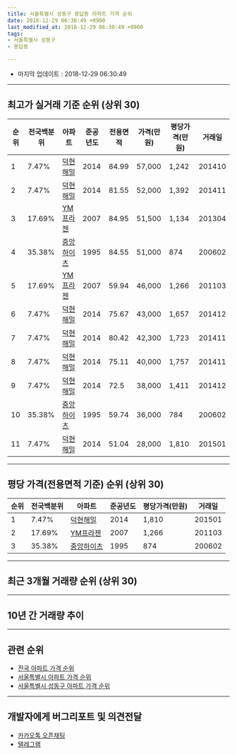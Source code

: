 ```yaml
---
title: 서울특별시 성동구 용답동 아파트 가격 순위
date: 2018-12-29 06:30:49 +0900
last_modified_at: 2018-12-29 06:30:49 +0900
tags:
- 서울특별시 성동구
- 용답동

---
```


* 마지막 업데이트 : 2018-12-29 06:30:49

---

## 최고가 실거래 기준 순위 (상위 30)


|순위|전국백분위|아파트|준공년도|전용면적|가격(만원)|평당가격(만원)|거래일|
|---|---|---|---|---|---|---|---|
|1|7.47%|[덕현해밀](https://search.naver.com/search.naver?query=%EC%84%9C%EC%9A%B8%ED%8A%B9%EB%B3%84%EC%8B%9C+%EC%84%B1%EB%8F%99%EA%B5%AC+%EC%9A%A9%EB%8B%B5%EB%8F%99+%EB%8D%95%ED%98%84%ED%95%B4%EB%B0%80)|2014|84.99|57,000|1,242|201410|
|2|7.47%|[덕현해밀](https://search.naver.com/search.naver?query=%EC%84%9C%EC%9A%B8%ED%8A%B9%EB%B3%84%EC%8B%9C+%EC%84%B1%EB%8F%99%EA%B5%AC+%EC%9A%A9%EB%8B%B5%EB%8F%99+%EB%8D%95%ED%98%84%ED%95%B4%EB%B0%80)|2014|81.55|52,000|1,392|201411|
|3|17.69%|[YM프라젠](https://search.naver.com/search.naver?query=%EC%84%9C%EC%9A%B8%ED%8A%B9%EB%B3%84%EC%8B%9C+%EC%84%B1%EB%8F%99%EA%B5%AC+%EC%9A%A9%EB%8B%B5%EB%8F%99+YM%ED%94%84%EB%9D%BC%EC%A0%A0)|2007|84.95|51,500|1,134|201304|
|4|35.38%|[중앙하이츠](https://search.naver.com/search.naver?query=%EC%84%9C%EC%9A%B8%ED%8A%B9%EB%B3%84%EC%8B%9C+%EC%84%B1%EB%8F%99%EA%B5%AC+%EC%9A%A9%EB%8B%B5%EB%8F%99+%EC%A4%91%EC%95%99%ED%95%98%EC%9D%B4%EC%B8%A0)|1995|84.55|51,000|874|200602|
|5|17.69%|[YM프라젠](https://search.naver.com/search.naver?query=%EC%84%9C%EC%9A%B8%ED%8A%B9%EB%B3%84%EC%8B%9C+%EC%84%B1%EB%8F%99%EA%B5%AC+%EC%9A%A9%EB%8B%B5%EB%8F%99+YM%ED%94%84%EB%9D%BC%EC%A0%A0)|2007|59.94|46,000|1,266|201103|
|6|7.47%|[덕현해밀](https://search.naver.com/search.naver?query=%EC%84%9C%EC%9A%B8%ED%8A%B9%EB%B3%84%EC%8B%9C+%EC%84%B1%EB%8F%99%EA%B5%AC+%EC%9A%A9%EB%8B%B5%EB%8F%99+%EB%8D%95%ED%98%84%ED%95%B4%EB%B0%80)|2014|75.67|43,000|1,657|201412|
|7|7.47%|[덕현해밀](https://search.naver.com/search.naver?query=%EC%84%9C%EC%9A%B8%ED%8A%B9%EB%B3%84%EC%8B%9C+%EC%84%B1%EB%8F%99%EA%B5%AC+%EC%9A%A9%EB%8B%B5%EB%8F%99+%EB%8D%95%ED%98%84%ED%95%B4%EB%B0%80)|2014|80.42|42,300|1,723|201411|
|8|7.47%|[덕현해밀](https://search.naver.com/search.naver?query=%EC%84%9C%EC%9A%B8%ED%8A%B9%EB%B3%84%EC%8B%9C+%EC%84%B1%EB%8F%99%EA%B5%AC+%EC%9A%A9%EB%8B%B5%EB%8F%99+%EB%8D%95%ED%98%84%ED%95%B4%EB%B0%80)|2014|75.11|40,000|1,757|201411|
|9|7.47%|[덕현해밀](https://search.naver.com/search.naver?query=%EC%84%9C%EC%9A%B8%ED%8A%B9%EB%B3%84%EC%8B%9C+%EC%84%B1%EB%8F%99%EA%B5%AC+%EC%9A%A9%EB%8B%B5%EB%8F%99+%EB%8D%95%ED%98%84%ED%95%B4%EB%B0%80)|2014|72.5|38,000|1,411|201412|
|10|35.38%|[중앙하이츠](https://search.naver.com/search.naver?query=%EC%84%9C%EC%9A%B8%ED%8A%B9%EB%B3%84%EC%8B%9C+%EC%84%B1%EB%8F%99%EA%B5%AC+%EC%9A%A9%EB%8B%B5%EB%8F%99+%EC%A4%91%EC%95%99%ED%95%98%EC%9D%B4%EC%B8%A0)|1995|59.74|36,000|784|200602|
|11|7.47%|[덕현해밀](https://search.naver.com/search.naver?query=%EC%84%9C%EC%9A%B8%ED%8A%B9%EB%B3%84%EC%8B%9C+%EC%84%B1%EB%8F%99%EA%B5%AC+%EC%9A%A9%EB%8B%B5%EB%8F%99+%EB%8D%95%ED%98%84%ED%95%B4%EB%B0%80)|2014|51.04|28,000|1,810|201501|


---

## 평당 가격(전용면적 기준) 순위 (상위 30)


|순위|전국백분위|아파트|준공년도|평당가격(만원)|거래일|
|---|---|---|---|---|---|
|1|7.47%|[덕현해밀](https://search.naver.com/search.naver?query=%EC%84%9C%EC%9A%B8%ED%8A%B9%EB%B3%84%EC%8B%9C+%EC%84%B1%EB%8F%99%EA%B5%AC+%EC%9A%A9%EB%8B%B5%EB%8F%99+%EB%8D%95%ED%98%84%ED%95%B4%EB%B0%80)|2014|1,810|201501|
|2|17.69%|[YM프라젠](https://search.naver.com/search.naver?query=%EC%84%9C%EC%9A%B8%ED%8A%B9%EB%B3%84%EC%8B%9C+%EC%84%B1%EB%8F%99%EA%B5%AC+%EC%9A%A9%EB%8B%B5%EB%8F%99+YM%ED%94%84%EB%9D%BC%EC%A0%A0)|2007|1,266|201103|
|3|35.38%|[중앙하이츠](https://search.naver.com/search.naver?query=%EC%84%9C%EC%9A%B8%ED%8A%B9%EB%B3%84%EC%8B%9C+%EC%84%B1%EB%8F%99%EA%B5%AC+%EC%9A%A9%EB%8B%B5%EB%8F%99+%EC%A4%91%EC%95%99%ED%95%98%EC%9D%B4%EC%B8%A0)|1995|874|200602|


---

## 최근 3개월 거래량 순위 (상위 30)


<div style="width:100%;">
    <canvas id="deal_count_ranking" height="250"></canvas>
</div>


<script>
new Chart(document.getElementById("deal_count_ranking"), {
    type: 'horizontalBar',
    data: {
        labels: ['덕현해밀', '중앙하이츠', 'YM프라젠'],
        datasets: [{
            label: '실거래 수',
            data: [2, 1, 1],
            borderColor: "rgba(255, 0, 128, 1)",
            backgroundColor: "rgba(255, 0, 128, 0.5)",
            fill: false,
        }]
    },
    options: {
        responsive: true,
        title: {
            display: true,
            text: '최근 3개월 거래량 순위'
        },
        tooltips: {
            mode: 'index',
            intersect: false,
            callbacks: {
                title: function(tooltipItems, data) {
                    return "실거래 수:";
                },
                label: function(tooltipItem, data) {
                    return data.labels[tooltipItem.index] + ": " + tooltipItem.xLabel;
                }
            }
        },
        hover: {
            mode: 'nearest',
            intersect: true
        },
        scales: {
            xAxes: [{
                display: true,
                scaleLabel: {
                    display: true,
                    labelString: '실거래 수'
                },
                ticks: {
                    suggestedMin: 0,
                }
            }],
            yAxes: [{
                display: true,
                ticks: {
                    autoSkip: false,
                    callback: function(value, index, values) {
                        if (value.length > 15)
                            return value.substr(0, 13) + "...";
                        else
                            return value;
                    }
                },
                scaleLabel: {
                    display: false,
                }
            }]
        }
    }
});

</script>


---

## 10년 간 거래량 추이


<div style="width:100%;">
    <canvas id="deal_progress" height="250"></canvas>
</div>

<script>
new Chart(document.getElementById("deal_progress"), {
    type: 'line',
    data: {
        labels: ['200812','200901','200902','200903','200904','200905','200906','200907','200908','200909','200910','200911','200912','201001','201002','201003','201004','201005','201006','201007','201008','201009','201010','201011','201012','201101','201102','201103','201104','201105','201106','201107','201108','201109','201110','201111','201112','201201','201202','201203','201204','201205','201206','201207','201208','201209','201210','201211','201212','201301','201302','201303','201304','201305','201306','201307','201308','201309','201310','201311','201312','201401','201402','201403','201404','201405','201406','201407','201408','201409','201410','201411','201412','201501','201502','201503','201504','201505','201506','201507','201508','201509','201510','201511','201512','201601','201602','201603','201604','201605','201606','201607','201608','201609','201610','201611','201612','201701','201702','201703','201704','201705','201706','201707','201708','201709','201710','201711','201712','201801','201802','201803','201804','201805','201806','201807','201808','201809','201810','201811','201812'],
        datasets: [{
            label: '실거래 수',
            pointRadius: 1,
            data: [0, 0, 1, 0, 0, 2, 1, 0, 1, 0, 0, 0, 0, 0, 2, 0, 1, 0, 0, 0, 0, 0, 0, 0, 0, 0, 0, 4, 1, 2, 0, 3, 1, 2, 1, 0, 0, 0, 0, 0, 1, 0, 0, 0, 0, 1, 0, 0, 0, 0, 0, 0, 1, 1, 1, 1, 1, 1, 1, 1, 0, 0, 1, 0, 0, 0, 2, 1, 1, 0, 5, 11, 7, 1, 2, 3, 2, 4, 2, 6, 3, 2, 5, 2, 0, 1, 0, 3, 0, 1, 6, 4, 2, 1, 0, 0, 0, 0, 2, 3, 0, 0, 3, 1, 1, 4, 1, 3, 0, 2, 2, 5, 0, 1, 0, 2, 1, 3, 3, 1, 0],
            borderColor: "rgba(255, 201, 14, 1)",
            backgroundColor: "rgba(255, 201, 14, 0.5)",
            fill: true,
        }]
    },
    options: {
        responsive: true,
        title: {
            display: true,
            text: '10년간 거래량 추이'
        },
        tooltips: {
            mode: 'index',
            intersect: false,
        },
        hover: {
            mode: 'nearest',
            intersect: true
        },
        scales: {
            xAxes: [{
                display: true,
                scaleLabel: {
                    display: true,
                    labelString: '년/월'
                }
            }],
            yAxes: [{
                display: true,
                ticks: {
                    suggestedMin: 0,
                },
                scaleLabel: {
                    display: true,
                    labelString: '실거래 수'
                }
            }]
        }
    }
});

</script>


---

## 관련 순위

- [전국 아파트 가격 순위](https://inasie.github.io/apt-ranking/전국)
- [서울특별시 아파트 가격 순위](https://inasie.github.io/apt-ranking/서울특별시)
- [서울특별시 성동구 아파트 가격 순위](https://inasie.github.io/apt-ranking/서울특별시-성동구)


---

## 개발자에게 버그리포트 및 의견전달

- [카카오톡 오픈채팅](https://open.kakao.com/o/gLJUAP4)
- [텔레그램](https://t.me/inasie)


